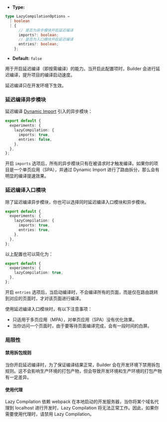 - **Type:**

```ts
type LazyCompilationOptions =
  | boolean
  | {
      // 是否为异步模块开启延迟编译
      imports?: boolean;
      // 是否为入口模块开启延迟编译
      entries?: boolean;
    };
```

- **Default:** `false`

用于开启延迟编译（即按需编译）的能力。当开启此配置项时，Builder 会进行延迟编译，提升项目的编译启动速度。

延迟编译只在开发环境下生效。

### 延迟编译异步模块

延迟编译 [Dynamic Import](https://developer.mozilla.org/en-US/docs/Web/JavaScript/Reference/Operators/import) 引入的异步模块：

```ts
export default {
  experiments: {
    lazyCompilation: {
      imports: true,
      entries: false,
    },
  },
};
```

开启 `imports` 选项后，所有的异步模块只有在被请求时才触发编译。如果你的项目是一个单页应用（SPA），并通过 Dynamic Import 进行了路由拆分，那么会有明显的编译提速效果。

### 延迟编译入口模块

除了延迟编译异步模块，你也可以选择同时延迟编译入口模块和异步模块。

```ts
export default {
  experiments: {
    lazyCompilation: {
      imports: true,
      entries: true,
    },
  },
};
```

以上配置也可以简化为：

```ts
export default {
  experiments: {
    lazyCompilation: true,
  },
};
```

开启 `entries` 选项后，当启动编译时，不会编译所有的页面，而是仅在路由跳转到对应的页面时，才对该页面进行编译。

使用延迟编译入口模块时，有以下注意事项：

- 只适用于多页应用（MPA），对单页应用（SPA）没有优化效果。
- 当你访问一个页面时，由于要等待页面编译完成，会有一段时间的白屏。

### 局限性

#### 禁用拆包规则

当你开启延迟编译时，为了保证编译结果正常，Builder 会在开发环境下禁用拆包规则。这不会影响生产环境的打包产物，但会导致开发环境和生产环境的打包产物有一定差异。

#### 使用代理

Lazy Compilation 依赖 webpack 在本地启动的开发服务器，当你将某个域名代理到 localhost 进行开发时，Lazy Compilation 将无法正常工作。因此，如果你需要使用代理时，请禁用 Lazy Compilation。
